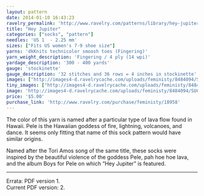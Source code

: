 ```yaml
---
layout: pattern
date: 2014-01-10 16:43:23
ravelry_permalink: 'http://www.ravelry.com/patterns/library/hey-jupiter'
title: "Hey Jupiter"
categories: ["socks", "pattern"]
needles: 'US 1  - 2.25 mm'
sizes: ["Fits US women's 7-9 shoe size"]
yarns: 'dkKnits technicolor smoosh toes (Fingering)'
yarn_weight_description: 'Fingering / 4 ply (14 wpi)'
yardage_description: '300 - 400 yards'
gauge: 'stockinette'
gauge_description: '32 stitches and 36 rows = 4 inches in stockinette'
images: ["http://images4-d.ravelrycache.com/uploads/feministy/8484094/SUC55329_medium.jpg", "http://farm4.static.flickr.com/3396/3484344678_38cede6a44.jpg", "http://images4-b.ravelrycache.com/uploads/feministy/8484087/SUC55321_medium.jpg", "http://images4-b.ravelrycache.com/uploads/feministy/8484106/SUC55347_medium.jpg"]
tiny_images: ["http://images4-d.ravelrycache.com/uploads/feministy/8484094/SUC55329_square.jpg", "http://farm4.static.flickr.com/3396/3484344678_38cede6a44_s.jpg", "http://images4-d.ravelrycache.com/uploads/feministy/8484087/SUC55321_square.jpg", "http://images4.ravelrycache.com/uploads/feministy/8484106/SUC55347_square.jpg"]
image: 'http://images4-d.ravelrycache.com/uploads/feministy/8484094/SUC55329_square.jpg'
price: '$5.00'
purchase_link: 'http://www.ravelry.com/purchase/feministy/18958'
---
```

<p>The color of this yarn is named after a particular type of lava flow found in Hawaii. Pele is the Hawaiian goddess of fire, lightning, volcanoes, and dance. It seems only fitting that name of this sock pattern would have similar origins.</p>

<p>Named after the Tori Amos song of the same title, these socks were inspired by the beautiful violence of the goddess Pele, pah hoe hoe lava, and the album Boys for Pele on which “Hey Jupiter” is featured.</p>
<hr />
<p>Errata: PDF version 1. <br />Current PDF version: 2.</p>